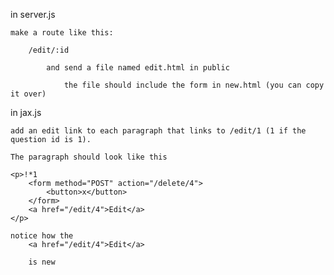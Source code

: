in server.js

	make a route like this:

		/edit/:id

			and send a file named edit.html in public

				the file should include the form in new.html (you can copy it over)

in jax.js
	
	add an edit link to each paragraph that links to /edit/1 (1 if the question id is 1).

	The paragraph should look like this

	<p>!*1
		<form method="POST" action="/delete/4">
			<button>x</button>
		</form>
		<a href="/edit/4">Edit</a>
	</p>

	notice how the 
		<a href="/edit/4">Edit</a>

		is new
